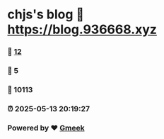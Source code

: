 # chjs's blog :link: https://blog.936668.xyz 
### :page_facing_up: [12](https://blog.936668.xyz/tag.html) 
### :speech_balloon: 5 
### :hibiscus: 10113 
### :alarm_clock: 2025-05-13 20:19:27 
### Powered by :heart: [Gmeek](https://github.com/Meekdai/Gmeek)
